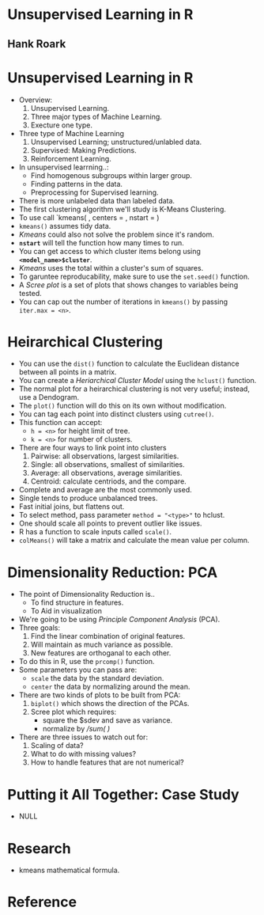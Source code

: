 # Unsupervised Learning in R
## Hank Roark

# Unsupervised Learning in R
- Overview:
	1. Unsupervised Learning.
	2. Three major types of Machine Learning.
	3. Execture one type.
- Three type of Machine Learning
	1. Unsupervised Learning; unstructured/unlabled data.
	2. Supervised: Making Predictions.
	3. Reinforcement Learning.
- In unsupervised learrning..:
	* Find homogenous subgroups within larger group.
	* Finding patterns in the data.
	* Preprocessing for Supervised learning.
- There is more unlabeled data than labeled data.
- The first clustering algorithm we'll study is K-Means Clustering.
- To use call `kmeans( **<dataframe>**, centers = **<n>**, nstart = **<n>**)
- `kmeans()` assumes tidy data.
- *Kmeans* could also not solve the problem since it's random.
- **`nstart`** will tell the function how many times to run.
- You can get access to which cluster items belong using **`<model_name>$cluster`**.
- *Kmeans* uses the total within a cluster's sum of squares.
- To garuntee reproducability, make sure to use the `set.seed()` function.
- A *Scree plot* is a set of plots that shows changes to variables being tested.
- You can cap out the number of iterations in `kmeans()` by passing `iter.max = <n>`.

# Heirarchical Clustering
- You can use the `dist()` function to calculate the Euclidean distance between all points in a matrix.
- You can create a *Heriarchical Cluster Model* using the `hclust()` function.
- The normal plot for a heirarchical clustering is not very useful; instead, use a Dendogram.
- The `plot()` function will do this on its own without modification.
- You can tag each point into distinct clusters using `cutree()`.
- This function can accept:
	* `h = <n>` for height limit of tree.
	* `k = <n>` for number of clusters.
- There are four ways to link point into clusters
	1. Pairwise: all observations, largest similarities.
	2. Single: all observations, smallest of similarities.
	3. Average: all observations, average similarities.
	4. Centroid: calculate centriods, and the compare.
- Complete and average are the most commonly used.
- Single tends to produce unbalanced trees.
- Fast initial joins, but flattens out.
- To select method, pass parameter `method = "<type>"` to hclust.
- One should scale all points to prevent outlier like issues.
- R has a function to scale inputs called `scale()`.
- `colMeans()` will take a matrix and calculate the mean value per column.

# Dimensionality Reduction: PCA
- The point of Dimensionality Reduction is..
	* To find structure in features.
	* To Aid in visualization
- We're going to be using *Principle Component Analysis* (PCA).
- Three goals:
	1. Find the linear combination of original features.
	2. Will maintain as much variance as possible.
	3. New features are orthoganal to each other.
- To do this in R, use the `prcomp()` function.
- Some parameters you can pass are:
	* `scale` the data by the standard deviation.
	* `center` the data by normalizing around the mean.
- There are two kinds of plots to be built from PCA:
	1. `biplot()` which shows the direction of the PCAs.
	2. Scree plot which requires:
		* square the <model>$sdev and save as variance.
		* normalize by <var>/sum( <var> )
- There are three issues to watch out for:
	1. Scaling of data?
	2. What to do with missing values?
	3. How to handle features that are not numerical?

# Putting it All Together: Case Study
- NULL

# Research
- kmeans mathematical formula.

# Reference
